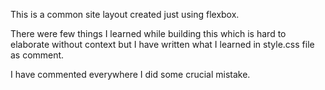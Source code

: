 This is a common site layout created just using flexbox.

There were few things I learned while building this which is hard to elaborate without context but I have written what I learned in style.css file as comment.

I have commented everywhere I did some crucial mistake.